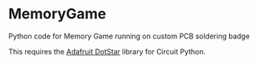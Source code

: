 # MemoryGame
Python code for Memory Game running on custom PCB soldering badge

This requires the [Adafruit DotStar](https://github.com/adafruit/Adafruit_CircuitPython_DotStar/releases) library for Circuit Python.

